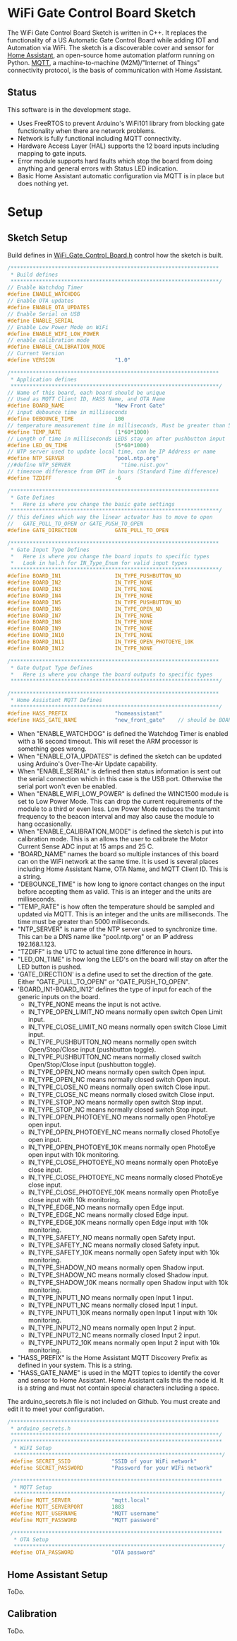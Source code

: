 # WiFi Gate Control Board Sketch
The WiFi Gate Control Board Sketch is written in C++. It replaces the functionality of a US Automatic Gate Control Board while adding IOT and Automation via WiFi. The sketch is a discoverable cover and sensor for [Home Assistant](https://home-assistant.io/), an open-source home automation platform running on Python. [MQTT](http://mqtt.org/), a machine-to-machine (M2M)/"Internet of Things" connectivity protocol, is the basis of communication with Home Assistant.

## Status
This software is in the development stage.
* Uses FreeRTOS to prevent Arduino's WiFi101 library from blocking gate functionality when there are network problems.
* Network is fully functional including MQTT connectivity.
* Hardware Access Layer (HAL) supports the 12 board inputs including mapping to gate inputs.
* Error module supports hard faults which stop the board from doing anything and general errors with Status LED indication.
* Basic Home Assistant automatic configuration via MQTT is in place but does nothing yet.

# Setup
## Sketch Setup
Build defines in [WiFi_Gate_Control_Board.h](WiFi_Gate_Control_Board/WiFi_Gate_Control_Board.h) control how the sketch is built.

```c
/******************************************************************
 * Build defines
 ******************************************************************/
// Enable Watchdog Timer
#define ENABLE_WATCHDOG
// Enable OTA updates
#define ENABLE_OTA_UPDATES
// Enable Serial on USB
#define ENABLE_SERIAL
// Enable Low Power Mode on WiFi
#define ENABLE_WIFI_LOW_POWER
// enable calibration mode
#define ENABLE_CALIBRATION_MODE
// Current Version
#define VERSION                   "1.0"

/******************************************************************
 * Application defines
 ******************************************************************/
// Name of this board, each board should be unique
// Used as MQTT Client ID, HASS Name, and OTA Name
#define BOARD_NAME                "New Front Gate"
// input debounce time in milliseconds
#define DEBOUNCE_TIME             100
// temperature measurement time in milliseconds, Must be greater than 5 seconds
#define TEMP_RATE                 (1*60*1000)
// Length of time in milliseconds LEDS stay on after pushbutton input
#define LED_ON_TIME               (5*60*1000)
// NTP server used to update local time, can be IP Address or name
#define NTP_SERVER                "pool.ntp.org"
//#define NTP_SERVER                "time.nist.gov"
// timezone difference from GMT in hours (Standard Time difference)
#define TZDIFF                    -6

/******************************************************************
 * Gate Defines
 *   Here is where you change the basic gate settings
 ******************************************************************/
// this defines which way the linear actuator has to move to open
//   GATE_PULL_TO_OPEN or GATE_PUSH_TO_OPEN
#define GATE_DIRECTION            GATE_PULL_TO_OPEN

/******************************************************************
 * Gate Input Type Defines
 *   Here is where you change the board inputs to specific types
 *   Look in hal.h for IN_Type_Enum for valid input types
 ******************************************************************/
#define BOARD_IN1                 IN_TYPE_PUSHBUTTON_NO
#define BOARD_IN2                 IN_TYPE_NONE
#define BOARD_IN3                 IN_TYPE_NONE
#define BOARD_IN4                 IN_TYPE_NONE
#define BOARD_IN5                 IN_TYPE_PUSHBUTTON_NO
#define BOARD_IN6                 IN_TYPE_OPEN_NO
#define BOARD_IN7                 IN_TYPE_NONE
#define BOARD_IN8                 IN_TYPE_NONE
#define BOARD_IN9                 IN_TYPE_NONE
#define BOARD_IN10                IN_TYPE_NONE
#define BOARD_IN11                IN_TYPE_OPEN_PHOTOEYE_10K
#define BOARD_IN12                IN_TYPE_NONE

/******************************************************************
 * Gate Output Type Defines
 *   Here is where you change the board outputs to specific types
 ******************************************************************/

/******************************************************************
 * Home Assistant MQTT Defines
 ******************************************************************/
#define HASS_PREFIX               "homeassistant"
#define HASS_GATE_NAME            "new_front_gate"    // should be BOARD_NAME with no whitespace
```

* When "ENABLE_WATCHDOG" is defined the Watchdog Timer is enabled with a 16 second timeout. This will reset the ARM processor is something goes wrong.
* When "ENABLE_OTA_UPDATES" is defined the sketch can be updated using Arduino's Over-The-Air Update capability.
* When "ENABLE_SERIAL" is defined then status information is sent out the serial connection which in this case is the USB port. Otherwise the serial port won't even be enabled.
* When "ENABLE_WIFI_LOW_POWER" is defined the WINC1500 module is set to Low Power Mode. This can drop the current requirements of the module to a third or even less. Low Power Mode reduces the transmit frequency to the beacon interval and may also cause the module to hang occasionally.
* When "ENABLE_CALIBRATION_MODE" is defined the sketch is put into calibration mode. This is an allows the user to calibrate the Motor Current Sense ADC input at 15 amps and 25 C.
* "BOARD_NAME" names the board so multiple instances of this board can on the WiFi network at the same time. It is used is several places including Home Assistant Name, OTA Name, and MQTT Client ID. This is a string.
* "DEBOUNCE_TIME" is how long to ignore contact changes on the input before accepting them as valid. This is an integer and the units are milliseconds.
* "TEMP_RATE" is how often the temperature should be sampled and updated via MQTT.  This is an integer and the units are milliseconds. The time must be greater than 5000 milliseconds.
* "NTP_SERVER" is name of the NTP server used to synchronize time. This can be a DNS name like "pool.ntp.org" or an IP address 192.168.1.123.
* "TZDIFF" is the UTC to actual time zone difference in hours.
* "LED_ON_TIME" is how long the LED's on the board will stay on after the LED button is pushed.
* 'GATE_DIRECTION' is a define used to set the direction of the gate. Either "GATE_PULL_TO_OPEN" or "GATE_PUSH_TO_OPEN".
* 'BOARD_IN1-BOARD_IN12' defines the type of input for each of the generic inputs on the board.
  * IN_TYPE_NONE means the input is not active.
  * IN_TYPE_OPEN_LIMIT_NO means normally open switch Open Limit input.
  * IN_TYPE_CLOSE_LIMIT_NO means normally open switch Close Limit input.
  * IN_TYPE_PUSHBUTTON_NO means normally open switch Open/Stop/Close input (pushbutton toggle).
  * IN_TYPE_PUSHBUTTON_NC means normally closed switch Open/Stop/Close input (pushbutton toggle).
  * IN_TYPE_OPEN_NO means normally open switch Open input.
  * IN_TYPE_OPEN_NC means normally closed switch Open input.
  * IN_TYPE_CLOSE_NO means normally open switch Close input.
  * IN_TYPE_CLOSE_NC means normally closed switch Close input.
  * IN_TYPE_STOP_NO means normally open switch Stop input.
  * IN_TYPE_STOP_NC means normally closed switch Stop input.
  * IN_TYPE_OPEN_PHOTOEYE_NO means normally open PhotoEye open input.
  * IN_TYPE_OPEN_PHOTOEYE_NC means normally closed PhotoEye open input.
  * IN_TYPE_OPEN_PHOTOEYE_10K means normally open PhotoEye open input with 10k monitoring.
  * IN_TYPE_CLOSE_PHOTOEYE_NO means normally open PhotoEye close input.
  * IN_TYPE_CLOSE_PHOTOEYE_NC means normally closed PhotoEye close input.
  * IN_TYPE_CLOSE_PHOTOEYE_10K means normally open PhotoEye close input with 10k monitoring.
  * IN_TYPE_EDGE_NO means normally open Edge input.
  * IN_TYPE_EDGE_NC means normally closed Edge input.
  * IN_TYPE_EDGE_10K means normally open Edge input with 10k monitoring.
  * IN_TYPE_SAFETY_NO means normally open Safety input.
  * IN_TYPE_SAFETY_NC means normally closed Safety input.
  * IN_TYPE_SAFETY_10K means normally open Safety input with 10k monitoring.
  * IN_TYPE_SHADOW_NO means normally open Shadow input.
  * IN_TYPE_SHADOW_NC means normally closed Shadow input.
  * IN_TYPE_SHADOW_10K means normally open Shadow input with 10k monitoring.
  * IN_TYPE_INPUT1_NO means normally open Input 1 input.
  * IN_TYPE_INPUT1_NC means normally closed Input 1 input.
  * IN_TYPE_INPUT1_10K means normally open Input 1 input with 10k monitoring.
  * IN_TYPE_INPUT2_NO means normally open Input 2 input.
  * IN_TYPE_INPUT2_NC means normally closed Input 2 input.
  * IN_TYPE_INPUT2_10K means normally open Input 2 input with 10k monitoring.
* "HASS_PREFIX" is the Home Assistant MQTT Discovery Prefix as defined in your system. This is a string.
* "HASS_GATE_NAME" is used in the MQTT topics to identify the cover and sensor to Home Assistant. Home Assistant calls this the node id. It is a string and must not contain special characters including a space.

The arduino_secrets.h file is not included on Github. You must create and edit it to meet your configuration.

```c
/******************************************************************
 * arduino_secrets.h
 ******************************************************************/
 /******************************************************************
  * WiFI Setup
  ******************************************************************/
 #define SECRET_SSID             "SSID of your WiFi network"
 #define SECRET_PASSWORD         "Password for your WIFi network"

 /******************************************************************
  * MQTT Setup
  ******************************************************************/
 #define MQTT_SERVER             "mqtt.local"
 #define MQTT_SERVERPORT         1883
 #define MQTT_USERNAME           "MQTT username"
 #define MQTT_PASSWORD           "MQTT password"

 /******************************************************************
  * OTA Setup
  ******************************************************************/
 #define OTA_PASSWORD            "OTA password"
```

## Home Assistant Setup
ToDo.

## Calibration
ToDo.
